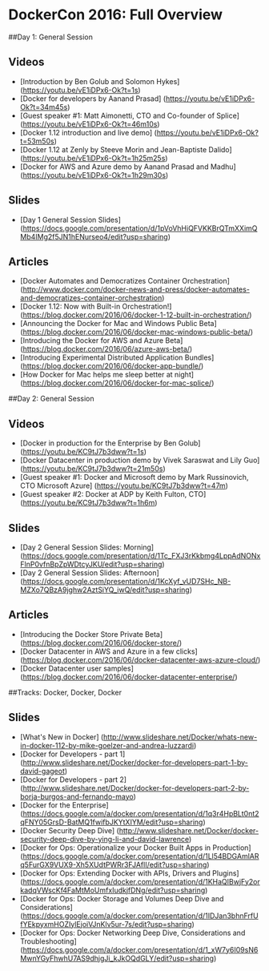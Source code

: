# DockerCon 2016: Full Overview

##Day 1: General Session

## Videos

- [Introduction by Ben Golub and Solomon Hykes] (https://youtu.be/vE1iDPx6-Ok?t=1s)
- [Docker for developers by Aanand Prasad] (https://youtu.be/vE1iDPx6-Ok?t=34m45s)
- [Guest speaker #1: Matt Aimonetti, CTO and Co-founder of Splice] (https://youtu.be/vE1iDPx6-Ok?t=46m10s)
- [Docker 1.12 introduction and live demo] (https://youtu.be/vE1iDPx6-Ok?t=53m50s)
- [Docker 1.12 at Zenly by Steeve Morin and Jean-Baptiste Dalido] (https://youtu.be/vE1iDPx6-Ok?t=1h25m25s)
- [Docker for AWS and Azure demo by Aanand Prasad and Madhu] (https://youtu.be/vE1iDPx6-Ok?t=1h29m30s)

## Slides

- [Day 1 General Session Slides] (https://docs.google.com/presentation/d/1pVoVhHiQFVKKBrQTmXXimQMb4IMg2f5JN1hENurseo4/edit?usp=sharing)

## Articles

- [Docker Automates and Democratizes Container Orchestration] (http://www.docker.com/docker-news-and-press/docker-automates-and-democratizes-container-orchestration)
- [Docker 1.12: Now with Built-in Orchestration!] (https://blog.docker.com/2016/06/docker-1-12-built-in-orchestration/)
- [Announcing the Docker for Mac and Windows Public Beta] (https://blog.docker.com/2016/06/docker-mac-windows-public-beta/)
- [Introducing the Docker for AWS and Azure Beta] (https://blog.docker.com/2016/06/azure-aws-beta/)
- [Introducing Experimental Distributed Application Bundles] (https://blog.docker.com/2016/06/docker-app-bundle/)
- [How Docker for Mac helps me sleep better at night] (https://blog.docker.com/2016/06/docker-for-mac-splice/)

##Day 2: General Session

## Videos

- [Docker in production for the Enterprise by Ben Golub] (https://youtu.be/KC9tJ7b3dww?t=1s)
- [Docker Datacenter in production demo by Vivek Saraswat and Lily Guo] (https://youtu.be/KC9tJ7b3dww?t=21m50s)
- [Guest speaker #1: Docker and Microsoft demo by Mark Russinovich, CTO Microsoft Azure] (https://youtu.be/KC9tJ7b3dww?t=47m)
- [Guest speaker #2: Docker at ADP by Keith Fulton, CTO] (https://youtu.be/KC9tJ7b3dww?t=1h6m)


## Slides

- [Day 2 General Session Slides: Morning] (https://docs.google.com/presentation/d/1Tc_FXJ3rKkbmg4LppAdNONxFlnP0vfnBpZpWDtcyJKU/edit?usp=sharing)
- [Day 2 General Session Slides: Afternoon] (https://docs.google.com/presentation/d/1KcXyf_vUD7SHc_NB-MZXo7QBzA9jghw2AztSiYQ_iwQ/edit?usp=sharing)

## Articles

- [Introducing the Docker Store Private Beta] (https://blog.docker.com/2016/06/docker-store/)
- [Docker Datacenter in AWS and Azure in a few clicks] (https://blog.docker.com/2016/06/docker-datacenter-aws-azure-cloud/)
- [Docker Datacenter user samples] (https://blog.docker.com/2016/06/docker-datacenter-enterprise/)


##Tracks: Docker, Docker, Docker

## Slides

- [What's New in Docker] (http://www.slideshare.net/Docker/whats-new-in-docker-112-by-mike-goelzer-and-andrea-luzzardi)
- [Docker for Developers - part 1] (http://www.slideshare.net/Docker/docker-for-developers-part-1-by-david-gageot)
- [Docker for Developers - part 2] (http://www.slideshare.net/Docker/docker-for-developers-part-2-by-borja-burgos-and-fernando-mayo)
- [Docker for the Enterprise] (https://docs.google.com/a/docker.com/presentation/d/1q3r4HpBLt0nt2qFNY05GrsD-BatMQ1fwifbJKYtXIYM/edit?usp=sharing)
- [Docker Security Deep Dive] (http://www.slideshare.net/Docker/docker-security-deep-dive-by-ying-li-and-david-lawrence)
- [Docker for Ops: Operationalize your Docker Built Apps in Production] (https://docs.google.com/a/docker.com/presentation/d/1Ll54BDGAmlARq5FurGX9VUX9-Xh5XUdtPWRr3FJAflI/edit?usp=sharing)
- [Docker for Ops: Extending Docker with APIs, Drivers and Plugins] (https://docs.google.com/a/docker.com/presentation/d/1KHaQIBwjFy2orkadqVWscKf4FaMtMoUmfxIudkjfDNg/edit?usp=sharing)
- [Docker for Ops: Docker Storage and Volumes Deep Dive and Considerations] (https://docs.google.com/a/docker.com/presentation/d/1IDJan3bhnFrfUfYEkpyxmHOZIylEjoiVJnKlv5ur-7s/edit?usp=sharing)
- [Docker for Ops: Docker Networking Deep Dive, Considerations and Troubleshooting] (https://docs.google.com/a/docker.com/presentation/d/1_xW7y6I09sN6MwnYGyFhwhU7AS9dhjgJi_kJkOQdGLY/edit?usp=sharing)
